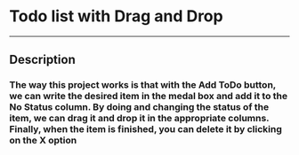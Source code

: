 # Todo list with Drag and Drop

---

## Description

### The way this project works is that with the Add ToDo button, we can write the desired item in the medal box and add it to the No Status column. By doing and changing the status of the item, we can drag it and drop it in the appropriate columns. Finally, when the item is finished, you can delete it by clicking on the X option